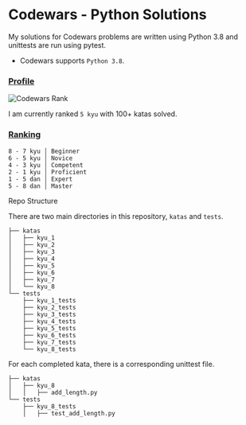 # Codewars - Python Solutions

My solutions for Codewars problems are written using Python 3.8 and unittests are run using pytest.

* Codewars supports `Python 3.8`.

### [Profile](https://www.codewars.com/users/ShRenat)
![Codewars Rank](https://www.codewars.com/users/ShRenat/badges/large)

I am currently ranked `5 kyu` with 100+ katas solved.

### [Ranking](http://www.codewars.com/about)
```
8 - 7 kyu │ Beginner
6 - 5 kyu │ Novice
4 - 3 kyu │ Competent
2 - 1 kyu │ Proficient
1 - 5 dan │ Expert
5 - 8 dan │ Master
```

Repo Structure

There are two main directories in this repository, `katas` and `tests`.
```
├── katas
│   ├── kyu_1
│   ├── kyu_2
│   ├── kyu_3
│   ├── kyu_4
│   ├── kyu_5
│   ├── kyu_6
│   ├── kyu_7
│   └── kyu_8
└── tests
    ├── kyu_1_tests
    ├── kyu_2_tests
    ├── kyu_3_tests
    ├── kyu_4_tests
    ├── kyu_5_tests
    ├── kyu_6_tests
    ├── kyu_7_tests
    └── kyu_8_tests
```

For each completed kata, there is a corresponding unittest file.
```
├── katas
│   ├── kyu_8
│   │   ├── add_length.py
└── tests
    ├── kyu_8_tests
    │   ├── test_add_length.py
```
